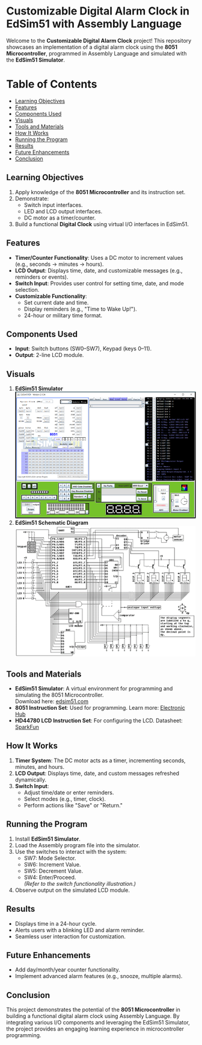 # Customizable Digital Alarm Clock in EdSim51 with Assembly Language

Welcome to the **Customizable Digital Alarm Clock** project! This repository showcases an implementation of a digital alarm clock using the **8051 Microcontroller**, programmed in Assembly Language and simulated with the **EdSim51 Simulator**.  

# Table of Contents
- [Learning Objectives](#learning-objectives)
- [Features](#features)
- [Components Used](#components-used)
- [Visuals](#visuals)
- [Tools and Materials](#tools-and-materials)
- [How It Works](#how-it-works)
- [Running the Program](#running-the-program)
- [Results](#results)
- [Future Enhancements](#future-enhancements)
- [Conclusion](#conclusion)

## Learning Objectives

1. Apply knowledge of the **8051 Microcontroller** and its instruction set.
2. Demonstrate:
   - Switch input interfaces.
   - LED and LCD output interfaces.
   - DC motor as a timer/counter.
3. Build a functional **Digital Clock** using virtual I/O interfaces in EdSim51.

## Features

- **Timer/Counter Functionality**: Uses a DC motor to increment values (e.g., seconds → minutes → hours).
- **LCD Output**: Displays time, date, and customizable messages (e.g., reminders or events).
- **Switch Input**: Provides user control for setting time, date, and mode selection.
- **Customizable Functionality**:
  - Set current date and time.
  - Display reminders (e.g., "Time to Wake Up!").
  - 24-hour or military time format.

## Components Used

- **Input**: Switch buttons (SW0–SW7), Keypad (keys 0–11).  
- **Output**: 2-line LCD module.

## Visuals
1. **EdSim51 Simulator**  
![Simulator](/EdSim51_GUI.PNG)
2. **EdSim51 Schematic Diagram**  
![Logic Diagram](/EdSim51_Schematic_Diagram.png)

## Tools and Materials

- **EdSim51 Simulator**: A virtual environment for programming and simulating the 8051 Microcontroller.  
  Download here: [edsim51.com](https://www.edsim51.com)  
- **8051 Instruction Set**: Used for programming. Learn more: [Electronic Hub](https://www.electronicshub.org/8051-microcontroller-instruction-set/)  
- **HD44780 LCD Instruction Set**: For configuring the LCD. Datasheet: [SparkFun](https://www.sparkfun.com/datasheets/LCD/HD44780.pdf)  

## How It Works

1. **Timer System**: The DC motor acts as a timer, incrementing seconds, minutes, and hours.  
2. **LCD Output**: Displays time, date, and custom messages refreshed dynamically.  
3. **Switch Input**:  
   - Adjust time/date or enter reminders.  
   - Select modes (e.g., timer, clock).  
   - Perform actions like "Save" or "Return."  

## Running the Program

1. Install **EdSim51 Simulator**.
2. Load the Assembly program file into the simulator.
3. Use the switches to interact with the system:
   - SW7: Mode Selector.
   - SW6: Increment Value.
   - SW5: Decrement Value.
   - SW4: Enter/Proceed.  
   *(Refer to the switch functionality illustration.)*
4. Observe output on the simulated LCD module.

## Results

- Displays time in a 24-hour cycle.  
- Alerts users with a blinking LED and alarm reminder.  
- Seamless user interaction for customization.

## Future Enhancements

- Add day/month/year counter functionality.  
- Implement advanced alarm features (e.g., snooze, multiple alarms).  

## Conclusion

This project demonstrates the potential of the **8051 Microcontroller** in building a functional digital alarm clock using Assembly Language. By integrating various I/O components and leveraging the EdSim51 Simulator, the project provides an engaging learning experience in microcontroller programming.  
